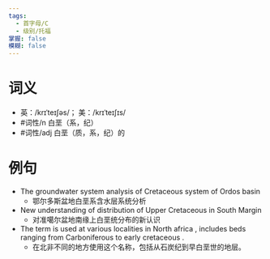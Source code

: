 ```yaml
---
tags:
  - 首字母/C
  - 级别/托福
掌握: false
模糊: false
---
```

# 词义
- 英：/krɪˈteɪʃəs/； 美：/krɪˈteɪʃɪs/
- #词性/n  白垩（系，纪）
- #词性/adj  白垩（质，系，纪）的
# 例句
- The groundwater system analysis of Cretaceous system of Ordos basin
	- 鄂尔多斯盆地白垩系含水层系统分析
- New understanding of distribution of Upper Cretaceous in South Margin
	- 对准噶尔盆地南缘上白垩统分布的新认识
- The term is used at various localities in North africa , includes beds ranging from Carboniferous to early cretaceous .
	- 在北非不同的地方使用这个名称，包括从石炭纪到早白垩世的地层。
